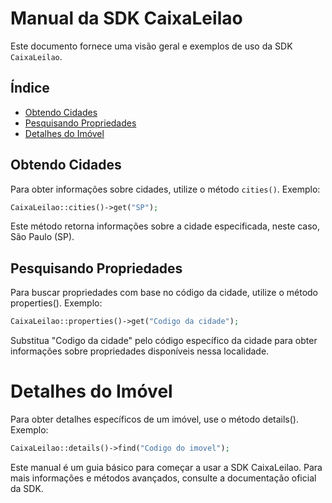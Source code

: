 # Manual da SDK CaixaLeilao

Este documento fornece uma visão geral e exemplos de uso da SDK `CaixaLeilao`.

## Índice

- [Obtendo Cidades](#obtendo-cidades)
- [Pesquisando Propriedades](#pesquisando-propriedades)
- [Detalhes do Imóvel](#detalhes-do-imóvel)

## Obtendo Cidades

Para obter informações sobre cidades, utilize o método `cities()`. Exemplo:

```php
CaixaLeilao::cities()->get("SP");
```

Este método retorna informações sobre a cidade especificada, neste caso, São Paulo (SP).
 
## Pesquisando Propriedades
Para buscar propriedades com base no código da cidade, utilize o método properties(). Exemplo:

```php
CaixaLeilao::properties()->get("Codigo da cidade");
```

Substitua "Codigo da cidade" pelo código específico da cidade para obter informações sobre propriedades disponíveis nessa localidade.

# Detalhes do Imóvel

Para obter detalhes específicos de um imóvel, use o método details(). Exemplo:

```php
CaixaLeilao::details()->find("Codigo do imovel");
```

Este manual é um guia básico para começar a usar a SDK CaixaLeilao. Para mais informações e métodos avançados, consulte a documentação oficial da SDK.
